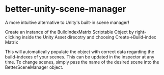 # better-unity-scene-manager
A more intuitive alternative to Unity's built-in scene manager!

Create an instance of the BuildIndexMatrix Scriptable Object by right-clicking inside the Unity Asset direcotry and choosing Create->Build-index Matrix

This will automatically populate the object with correct data regarding the build-indexes of your scenes. This can be updated in the inspector at any time.
To change scenes, simply pass the name of the desired scene into the BetterSceneManager object.
